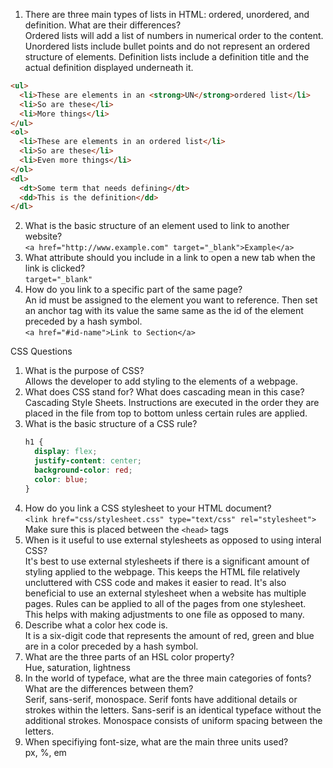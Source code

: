   1.  There are three main types of lists in HTML: ordered, unordered, and definition. What are their differences?  
   Ordered lists will add a list of numbers in numerical order to the content. Unordered lists include bullet points and do not represent an ordered structure of elements. Definition lists include a definition title and the actual definition displayed underneath it. 
  ```html
  <ul>
    <li>These are elements in an <strong>UN</strong>ordered list</li>
    <li>So are these</li>
    <li>More things</li>
  </ul>
  <ol>
    <li>These are elements in an ordered list</li>
    <li>So are these</li>
    <li>Even more things</li>
  </ol>
  <dl>
    <dt>Some term that needs defining</dt>
    <dd>This is the definition</dd>
  </dl>
  ```
  2.  What is the basic structure of an element used to link to another website?  
      `<a href="http://www.example.com" target="_blank">Example</a>`
  3.  What attribute should you include in a link to open a new tab when the link is clicked?  
      `target="_blank"`
  4.  How do you link to a specific part of the same page?  
      An id must be assigned to the element you want to reference. Then set an anchor tag with its value the same same as the id of the element preceded by a hash symbol.  
      `<a href="#id-name">Link to Section</a>`  
  
CSS Questions  
  1.  What is the purpose of CSS?  
      Allows the developer to add styling to the elements of a webpage.
  2.  What does CSS stand for? What does cascading mean in this case?  
      Cascading Style Sheets. Instructions are executed in the order they are placed in the file from top to bottom unless certain rules are applied.
  3.  What is the basic structure of a CSS rule?  
      ```css
      h1 {
        display: flex;
        justify-content: center;
        background-color: red;
        color: blue;
      }
      ```
  4.  How do you link a CSS stylesheet to your HTML document?  
      `<link href="css/stylesheet.css" type="text/css" rel="stylesheet">`  
      Make sure this is placed between the `<head>` tags
  5.  When is it useful to use external stylesheets as opposed to using interal CSS?  
      It's best to use external stylesheets if there is a significant amount of styling applied to the webpage. This keeps the HTML file relatively uncluttered with CSS code and makes it easier to read. It's also beneficial to use an external stylesheet when a website has multiple pages. Rules can be applied to all of the pages from one stylesheet. This helps with making adjustments to one file as opposed to many.
  6.  Describe what a color hex code is.  
      It is a six-digit code that represents the amount of red, green and blue are in a color preceded by a hash symbol.
  7.  What are the three parts of an HSL color property?  
      Hue, saturation, lightness
  8.  In the world of typeface, what are the three main categories of fonts? What are the differences between them?  
      Serif, sans-serif, monospace. Serif fonts have additional details or strokes within the letters. Sans-serif is an identical typeface without the additional strokes. Monospace consists of uniform spacing between the letters.
  9.  When specifiying font-size, what are the main three units used?  
      px, %, em

